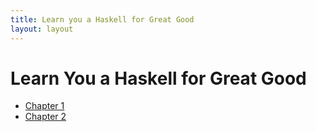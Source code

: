 ```yaml
---
title: Learn you a Haskell for Great Good
layout: layout
---
```


# Learn You a Haskell for Great Good #
- [Chapter 1](./1_starting_out)
- [Chapter 2](./2_types_typeclasses)

